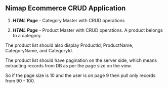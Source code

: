 ## Nimap Ecommerce CRUD Application

1. ***HTML Page*** - Category Master with CRUD operations

2. ***HTML Page*** - Product Master with CRUD operations. A product belongs to a category.

The product list should also display ProductId, ProductName, CategoryName, and CategoryId.

The product list should have pagination on the server side, which means extracting records from DB as per the page size on the view.

So if the page size is 10 and the user is on page 9 then pull only records from 90 - 100.